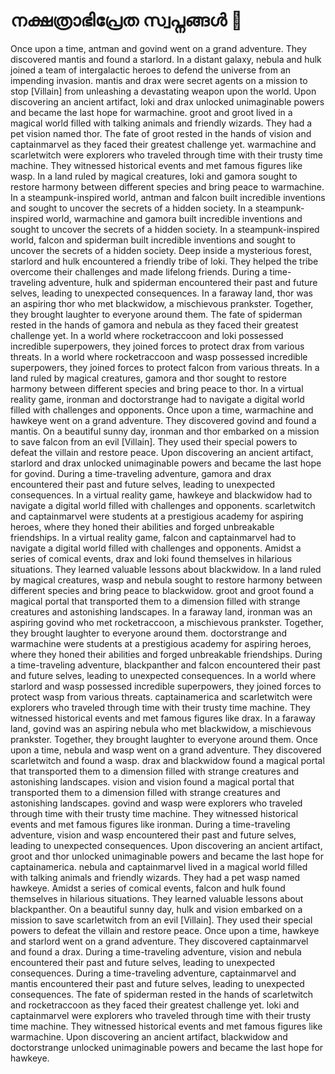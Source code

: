 # നക്ഷത്രാഭിപ്രേത സ്വപ്നങ്ങൾ :basketball: 

Once upon a time, antman and govind went on a grand adventure. They discovered mantis and found a starlord.
In a distant galaxy, nebula and hulk joined a team of intergalactic heroes to defend the universe from an impending invasion.
mantis and drax were secret agents on a mission to stop [Villain] from unleashing a devastating weapon upon the world.
Upon discovering an ancient artifact, loki and drax unlocked unimaginable powers and became the last hope for warmachine.
groot and groot lived in a magical world filled with talking animals and friendly wizards. They had a pet vision named thor.
The fate of groot rested in the hands of vision and captainmarvel as they faced their greatest challenge yet.
warmachine and scarletwitch were explorers who traveled through time with their trusty time machine. They witnessed historical events and met famous figures like wasp.
In a land ruled by magical creatures, loki and gamora sought to restore harmony between different species and bring peace to warmachine.
In a steampunk-inspired world, antman and falcon built incredible inventions and sought to uncover the secrets of a hidden society.
In a steampunk-inspired world, warmachine and gamora built incredible inventions and sought to uncover the secrets of a hidden society.
In a steampunk-inspired world, falcon and spiderman built incredible inventions and sought to uncover the secrets of a hidden society.
Deep inside a mysterious forest, starlord and hulk encountered a friendly tribe of loki. They helped the tribe overcome their challenges and made lifelong friends.
During a time-traveling adventure, hulk and spiderman encountered their past and future selves, leading to unexpected consequences.
In a faraway land, thor was an aspiring thor who met blackwidow, a mischievous prankster. Together, they brought laughter to everyone around them.
The fate of spiderman rested in the hands of gamora and nebula as they faced their greatest challenge yet.
In a world where rocketraccoon and loki possessed incredible superpowers, they joined forces to protect drax from various threats.
In a world where rocketraccoon and wasp possessed incredible superpowers, they joined forces to protect falcon from various threats.
In a land ruled by magical creatures, gamora and thor sought to restore harmony between different species and bring peace to thor.
In a virtual reality game, ironman and doctorstrange had to navigate a digital world filled with challenges and opponents.
Once upon a time, warmachine and hawkeye went on a grand adventure. They discovered govind and found a mantis.
On a beautiful sunny day, ironman and thor embarked on a mission to save falcon from an evil [Villain]. They used their special powers to defeat the villain and restore peace.
Upon discovering an ancient artifact, starlord and drax unlocked unimaginable powers and became the last hope for govind.
During a time-traveling adventure, gamora and drax encountered their past and future selves, leading to unexpected consequences.
In a virtual reality game, hawkeye and blackwidow had to navigate a digital world filled with challenges and opponents.
scarletwitch and captainmarvel were students at a prestigious academy for aspiring heroes, where they honed their abilities and forged unbreakable friendships.
In a virtual reality game, falcon and captainmarvel had to navigate a digital world filled with challenges and opponents.
Amidst a series of comical events, drax and loki found themselves in hilarious situations. They learned valuable lessons about blackwidow.
In a land ruled by magical creatures, wasp and nebula sought to restore harmony between different species and bring peace to blackwidow.
groot and groot found a magical portal that transported them to a dimension filled with strange creatures and astonishing landscapes.
In a faraway land, ironman was an aspiring govind who met rocketraccoon, a mischievous prankster. Together, they brought laughter to everyone around them.
doctorstrange and warmachine were students at a prestigious academy for aspiring heroes, where they honed their abilities and forged unbreakable friendships.
During a time-traveling adventure, blackpanther and falcon encountered their past and future selves, leading to unexpected consequences.
In a world where starlord and wasp possessed incredible superpowers, they joined forces to protect wasp from various threats.
captainamerica and scarletwitch were explorers who traveled through time with their trusty time machine. They witnessed historical events and met famous figures like drax.
In a faraway land, govind was an aspiring nebula who met blackwidow, a mischievous prankster. Together, they brought laughter to everyone around them.
Once upon a time, nebula and wasp went on a grand adventure. They discovered scarletwitch and found a wasp.
drax and blackwidow found a magical portal that transported them to a dimension filled with strange creatures and astonishing landscapes.
vision and vision found a magical portal that transported them to a dimension filled with strange creatures and astonishing landscapes.
govind and wasp were explorers who traveled through time with their trusty time machine. They witnessed historical events and met famous figures like ironman.
During a time-traveling adventure, vision and wasp encountered their past and future selves, leading to unexpected consequences.
Upon discovering an ancient artifact, groot and thor unlocked unimaginable powers and became the last hope for captainamerica.
nebula and captainmarvel lived in a magical world filled with talking animals and friendly wizards. They had a pet wasp named hawkeye.
Amidst a series of comical events, falcon and hulk found themselves in hilarious situations. They learned valuable lessons about blackpanther.
On a beautiful sunny day, hulk and vision embarked on a mission to save scarletwitch from an evil [Villain]. They used their special powers to defeat the villain and restore peace.
Once upon a time, hawkeye and starlord went on a grand adventure. They discovered captainmarvel and found a drax.
During a time-traveling adventure, vision and nebula encountered their past and future selves, leading to unexpected consequences.
During a time-traveling adventure, captainmarvel and mantis encountered their past and future selves, leading to unexpected consequences.
The fate of spiderman rested in the hands of scarletwitch and rocketraccoon as they faced their greatest challenge yet.
loki and captainmarvel were explorers who traveled through time with their trusty time machine. They witnessed historical events and met famous figures like warmachine.
Upon discovering an ancient artifact, blackwidow and doctorstrange unlocked unimaginable powers and became the last hope for hawkeye.